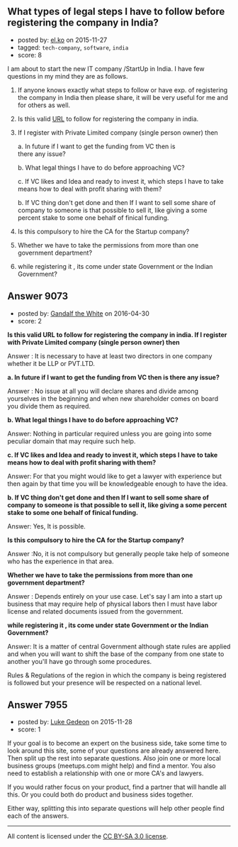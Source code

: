 ## What types of legal steps I have to follow before registering the company in India?

- posted by: [el.ko](https://stackexchange.com/users/5108072/el-ko) on 2015-11-27
- tagged: `tech-company`, `software`, `india`
- score: 8

I am about to start the new IT company /StartUp in India. 
I have few questions in my mind they are as follows.

1. If anyone  knows exactly what steps to follow or have exp. of registering the company in India then please share, it will be very useful for me and for others as well.
 
2. Is this valid [URL][1] to follow for registering the company in india. 
  
3. If I register with Private Limited company (single person owner) then
   
     a.  In future if I want to get the funding from VC then is  
        there any issue? 

     b. What legal things I have to do before approaching VC? 

     c. If VC likes and Idea and ready to invest it, which steps I have to 
        take means how to deal with profit sharing with them? 

     b. If VC thing don't get done and then If I want to sell some share of 
        company to  someone is that possible to sell it, like giving a some 
        percent stake to some one behalf of finical funding.

4. Is this compulsory to hire the CA for the Startup company? 

5. Whether we have to take the permissions from more than one government department? 

6. while registering it , its come under state Government or the Indian Government? 

  [1]: http://www.mca.gov.in/MCA21/RegisterNewComp.html


## Answer 9073

- posted by: [Gandalf the White](https://stackexchange.com/users/6786955/gandalf-the-white) on 2016-04-30
- score: 2

**Is this valid URL to follow for registering the company in india.
If I register with Private Limited company (single person owner) then**

Answer : It is necessary to have at least two directors in one company whether it be LLP or PVT.LTD. 

**a. In future if I want to get the funding from VC then is
there any issue?**

Answer : No issue at all you will declare shares and divide among yourselves in the beginning and when new shareholder comes on board you divide them as required.

**b. What legal things I have to do before approaching VC?**

Answer: Nothing in particular required unless you are going into some peculiar domain that may require such help.

**c. If VC likes and Idea and ready to invest it, which steps I have to take means how to deal with profit sharing with them?**

Answer: For that you might would like to get a lawyer with experience but then again by that time you will be knowledgeable enough to have the idea.
 
**b. If VC thing don't get done and then If I want to sell some share of company to someone is that possible to sell it, like giving a some percent stake to some one behalf of finical funding.**

Answer: Yes, It is possible. 

**Is this compulsory to hire the CA for the Startup company?**

Answer :No, it is not compulsory but generally people take help of someone who has the experience in that area. 

**Whether we have to take the permissions from more than one government department?**

Answer : Depends entirely on your use case. Let's say I am into a start up business that may require help of physical labors then I must have labor license and related documents issued from the government. 

**while registering it , its come under state Government or the Indian Government?**

Answer: It is a matter of central Government although state rules are applied and when you will want to shift the base of the company from one state to another you'll have go through some procedures. 

Rules & Regulations of the region in which the company is being registered is followed but your presence will be respected on a national level. 


## Answer 7955

- posted by: [Luke Gedeon](https://stackexchange.com/users/1119600/luke-gedeon) on 2015-11-28
- score: 1

If your goal is to become an expert on the business side, take some time to look around this site, some of your questions are already answered here. Then split up the rest into separate questions. Also join one or more local business groups (meetups.com might help) and find a mentor. You also need to establish a relationship with one or more CA's and lawyers.

If you would rather focus on your product, find a partner that will handle all this. Or you could both do product and business sides together.

Either way, splitting this into separate questions will help other people find each of the answers.



---

All content is licensed under the [CC BY-SA 3.0 license](https://creativecommons.org/licenses/by-sa/3.0/).

